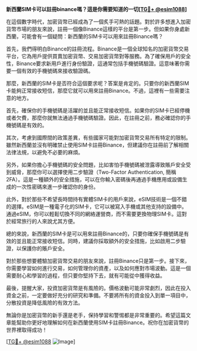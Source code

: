 **新西蘭SIM卡可以註冊binance嗎？這是你需要知道的一切[[TG💪+ @esim1088](https://t.me/s/esim1088)]**

在這個數字時代，加密貨幣已經成為了一個炙手可熱的話題。對於許多想進入加密貨幣市場的朋友來說，註冊一個像Binance這樣的平台是第一步。但如果你身處新西蘭，可能會有一個疑問：新西蘭的SIM卡可以用來註冊Binance嗎？

首先，我們得明白Binance的註冊流程。Binance是一個全球知名的加密貨幣交易平台，它為用戶提供買賣加密貨幣、交易加密貨幣對等服務。為了確保用戶的安全性，Binance要求新用戶進行身份驗證，這通常包括手機號碼驗證。這意味著你需要一個有效的手機號碼來接收驗證碼。

那麼，新西蘭的SIM卡是否符合這個要求呢？答案是肯定的。只要你的新西蘭SIM卡能夠正常接收短信，那麼它就可以用來註冊Binance。不過，這裡有一些需要注意的地方。

首先，確保你的手機號碼是活躍的並且能正常接收短信。如果你的SIM卡已經停機或者欠費，那麼你就無法通過手機號碼驗證。因此，在註冊之前，務必確認你的手機號碼是有效的。

其次，考慮到國際間的政策差異，有些國家可能對加密貨幣交易所有特定的限制。雖然新西蘭並沒有明確禁止使用SIM卡註冊Binance，但建議你在註冊前了解相關法律法規，以避免不必要的麻煩。

另外，如果你擔心手機號碼的安全問題，比如害怕手機號碼被泄露導致賬戶安全受到威脅，那麼你可以選擇使用二步驗證（Two-Factor Authentication, 簡稱2FA）。這是一種額外的安全措施，可以在你輸入密碼後再通過手機應用或設備生成的一次性密碼來進一步確認你的身份。

此外，對於那些不希望長時間持有實體SIM卡的用戶來說，eSIM技術是一個不錯的選擇。eSIM是一種電子化的SIM卡，它可以被寫入手機或其他支持的設備中。通過eSIM，你可以輕鬆切換不同的網絡運營商，而不需要更換物理SIM卡。這對於經常旅行的人來說尤其方便。

總的來說，新西蘭的SIM卡是可以用來註冊Binance的，只要你確保手機號碼是有效的並且能正常接收短信。同時，建議你採取額外的安全措施，比如啟用二步驗證，以保護你的賬戶安全。

對於那些想要體驗加密貨幣交易的朋友來說，註冊Binance只是第一步。接下來，你需要學習如何進行交易，如何管理你的資產，以及如何應對市場波動。這是一個需要耐心和學習的過程，但只要你堅持下去，就有可能從中獲得收益。

最後，提醒大家，投資加密貨幣是有風險的。價格波動可能非常劇烈，因此在投入資金之前，一定要做好充分的研究和準備。不要將所有的資金投入到單一項目中，分散投資是降低風險的有效方法。

無論你是加密貨幣的新手還是老手，保持學習和警惕都是非常重要的。希望這篇文章能幫助你更好地理解如何在新西蘭使用SIM卡註冊Binance。祝你在加密貨幣的世界裡取得成功！

[[TG💪+ @esim1088](https://t.me/s/esim1088) ![Image](https://i.postimg.cc/4NQfJmqS/Snipaste-2025-05-13-00-14-12.png)]